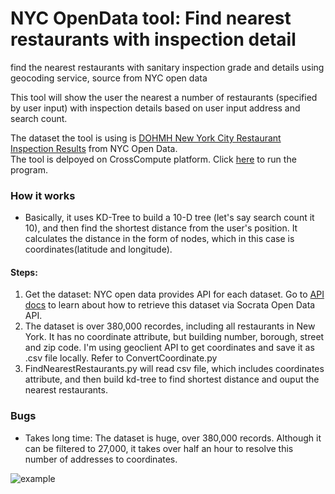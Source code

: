 
# NYC OpenData tool: Find nearest restaurants with inspection detail
find the nearest restaurants with sanitary inspection grade and details using geocoding service, source from NYC open data

This tool will show the user the nearest a number of restaurants (specified by user input) with inspection details based on user input address and search count.

The dataset the tool is using is [DOHMH New York City Restaurant Inspection Results](https://data.cityofnewyork.us/Health/DOHMH-New-York-City-Restaurant-Inspection-Results/43nn-pn8j) from NYC Open Data.  
The tool is delpoyed on CrossCompute platform. Click [here](https://crosscompute.com/t/YLhMnMnpMLvaCXwa8MNFpr4h6OyKdmWp) to run the program.

### How it works
* Basically, it uses KD-Tree to build a 10-D tree (let's say search count it 10), and then find the shortest distance from the user's position. It calculates the distance in the form of nodes, which in this case is coordinates(latitude and longitude). 

#### Steps:
1. Get the dataset: NYC open data provides API for each dataset. Go to [API docs](https://dev.socrata.com/foundry/data.cityofnewyork.us/9w7m-hzhe) to learn about how to retrieve this dataset via Socrata Open Data API. 
1. The dataset is over 380,000 recordes, including all restaurants in New York. It has no coordinate attribute, but building number, borough, street and zip code. I'm using geoclient API to get coordinates and save it as .csv file locally. Refer to ConvertCoordinate.py
1. FindNearestRestaurants.py will read csv file, which includes coordinates attribute, and then build kd-tree to find shortest distance and ouput the nearest restaurants.

### Bugs
* Takes long time: The dataset is huge, over 380,000 records. Although it can be filtered to 27,000, it takes over half an hour to resolve this number of addresses to coordinates. 

![example](https://s3.amazonaws.com/hongowncloud/data/root/files/share/Screen+Shot+2018-03-20+at+10.18.57+AM.png)
